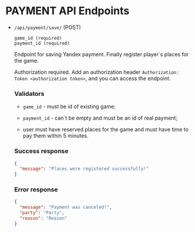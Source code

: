 # PAYMENT API Endpoints

- ```/api/payment/save/``` (POST)

    ```
    game_id (required)
    payment_id (required)
    ```

    Endpoint for saving Yandex payment. Finally register player`s places for the game.

    Authorization required. Add an authorization header ```Authorization: Token <authorization token>```, and you can 
    access the endpoint.

    ### Validators

    - ```game_id``` - must be id of existing game;

    - ```payment_id``` - can`t be empty and must be an id of real payment;

    - user must have reserved places for the game and must have time to pay them within 5 minutes.

    ### Success response

    ```json
    {
      "message": "Places were registered successfully!"
    }
    ```

    ### Error response

    ```json
    {
      "message": "Payment was canceled!",
      "party": "Party",
      "reason": "Reason"
    }
    ```
